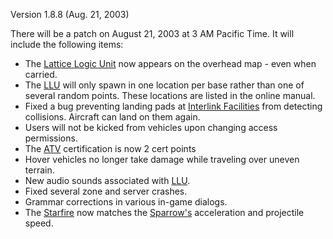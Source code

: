Version 1.8.8 (Aug. 21, 2003)

There will be a patch on August 21, 2003 at 3 AM Pacific Time. It will include
the following items:

- The [Lattice Logic Unit](../terminology/Lattice_Logic_Unit.md) now appears on
  the overhead map - even when carried.
- The [LLU](../terminology/Lattice_Logic_Unit.md) will only spawn in one
  location per base rather than one of several random points. These locations
  are listed in the online manual.
- Fixed a bug preventing landing pads at
  [Interlink Facilities](../locations/Interlink.md) from detecting collisions.
  Aircraft can land on them again.
- Users will not be kicked from vehicles upon changing access permissions.
- The [ATV](<../certifications/ATV_(Certification).md>) certification is now 2
  cert points
- Hover vehicles no longer take damage while traveling over uneven terrain.
- New audio sounds associated with [LLU](../terminology/Lattice_Logic_Unit.md).
- Fixed several zone and server crashes.
- Grammar corrections in various in-game dialogs.
- The [Starfire](../armor/Starfire.md) now matches the
  [Sparrow's](../armor/Sparrow.md) acceleration and projectile speed.
